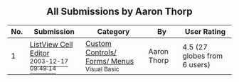 ﻿<div align="center">

## All Submissions by Aaron Thorp

</div>

No.  | Submission | Category | By   | User Rating
---- | ---------- | -------- | ---- | -----------
1 | [ListView Cell Editor<br /><sup>2003-12-17 09:49:14</sup>](https://github.com/Planet-Source-Code/aaron-thorp-listview-cell-editor__1-50769) | [Custom Controls/ Forms/  Menus<br /><sup>Visual Basic</sup>](../ByCategory/custom-controls-forms-menus__1-4.md) | Aaron Thorp | 4.5 (27 globes from 6 users)
